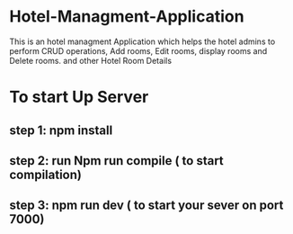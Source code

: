 # Hotel-Managment-Application
This is an hotel managment Application which  helps the hotel admins to perform CRUD operations, Add rooms, Edit rooms, display rooms and Delete rooms.  and other Hotel Room Details  

# To start Up Server 
## step 1: npm install 
## step 2: run Npm run compile ( to start compilation)
## step 3: npm run dev ( to start your sever on port 7000)
